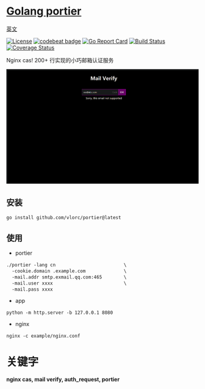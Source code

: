 # [Golang portier](https://github.com/vlorc/portier)
[英文](README.md)

[![License](https://img.shields.io/:license-apache-blue.svg)](https://opensource.org/licenses/Apache-2.0)
[![codebeat badge](https://codebeat.co/badges/c41b426c-4121-4dc8-99c2-f1b60574be64)](https://codebeat.co/projects/github-com-vlorc-portier-master)
[![Go Report Card](https://goreportcard.com/badge/github.com/vlorc/portier)](https://goreportcard.com/report/github.com/vlorc/portier)
[![Build Status](https://travis-ci.org/vlorc/portier.svg?branch=master)](https://travis-ci.org/vlorc/portier?branch=master)
[![Coverage Status](https://coveralls.io/repos/github/vlorc/portier/badge.svg?branch=master)](https://coveralls.io/github/vlorc/portier?branch=master)

Nginx cas! 200+ 行实现的小巧邮箱认证服务

![login](img/login.png)

## 安装
	go install github.com/vlorc/portier@latest

## 使用

+ portier

```shell
./portier -lang cn                         \
  -cookie.domain .example.com              \
  -mail.addr smtp.exmail.qq.com:465        \ 
  -mail.user xxxx                          \ 
  -mail.pass xxxx
```

+ app

```shell
python -m http.server -b 127.0.0.1 8080
```

+ nginx

```shell
nginx -c example/nginx.conf
```

# 关键字

**nginx cas, mail verify, auth_request, portier**